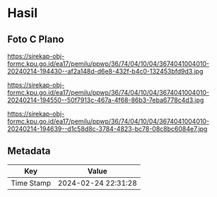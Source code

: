 # Hasil

## Foto C Plano

https://sirekap-obj-formc.kpu.go.id/ea17/pemilu/ppwp/36/74/04/10/04/3674041004010-20240214-194430--af2a148d-d6e8-432f-b4c0-132453bfd9d3.jpg

https://sirekap-obj-formc.kpu.go.id/ea17/pemilu/ppwp/36/74/04/10/04/3674041004010-20240214-194550--50f7913c-467a-4f68-86b3-7eba6778c4d3.jpg

https://sirekap-obj-formc.kpu.go.id/ea17/pemilu/ppwp/36/74/04/10/04/3674041004010-20240214-194639--d1c58d8c-3784-4823-bc78-08c8bc6084e7.jpg


## Metadata

| Key        | Value               |
| ---------- | ------------------- |
| Time Stamp | 2024-02-24 22:31:28 |



